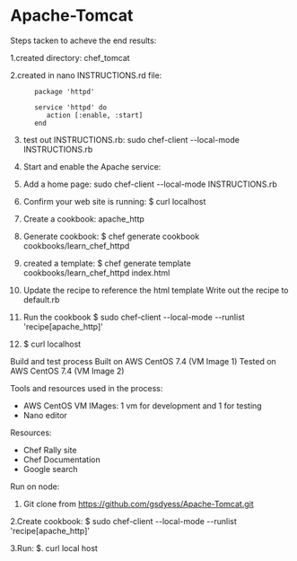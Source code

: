 # Apache-Tomcat

Steps tacken to acheve the end results:

  1.created directory: chef_tomcat
  
  2.created in nano INSTRUCTIONS.rd file:
 
          package 'httpd'

          service 'httpd' do
             action [:enable, :start]
          end
          
  3. test out INSTRUCTIONS.rb: sudo chef-client --local-mode INSTRUCTIONS.rb  
  
  4. Start and enable the Apache service: 
  
  5. Add a home page: sudo chef-client --local-mode INSTRUCTIONS.rb
  
  6. Confirm your web site is running: $ curl localhost
  
  7. Create a cookbook: apache_http
  
  8. Generate cookbook: $ chef generate cookbook cookbooks/learn_chef_httpd
          
  9. created a template: $ chef generate template cookbooks/learn_chef_httpd index.html   
  
  10. Update the recipe to reference the html template
      Write out the recipe to default.rb
  11. Run the cookbook $ sudo chef-client --local-mode --runlist 'recipe[apache_http]'
  
  12. $ curl localhost
  
Build and test process
  Built on AWS CentOS 7.4 (VM Image 1)
  Tested on AWS CentOS 7.4 (VM Image 2)
  
Tools and resources used in the process:
  - AWS CentOS VM IMages: 1 vm for development and 1 for testing
  - Nano editor
  
  Resources: 
  - Chef Rally site
  - Chef Documentation
  - Google search 
       
Run on node:
 1. Git clone from https://github.com/gsdyess/Apache-Tomcat.git
  
  2.Create cookbook: $ sudo chef-client --local-mode --runlist 'recipe[apache_http]’
  
  3.Run: $. curl local host
